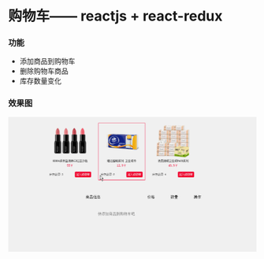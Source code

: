 # 购物车—— reactjs + react-redux
### 功能
* 添加商品到购物车
* 删除购物车商品
* 库存数量变化
### 效果图
![Image text](https://raw.githubusercontent.com/zhao-bi-han/React/master/shopping-cart/show.GIF)
